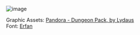 ![image](https://github.com/ShahriarKh/dunjen/assets/31452340/bb689379-c13a-42e7-9b89-7d0e00bda072)

Graphic Assets: [Pandora - Dungeon Pack, by Lydaus](https://lydaus.itch.io/beyond-the-grave  )  
Font: [Erfan](https://github.com/ekm507/erfan-font)
